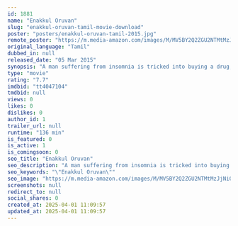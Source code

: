 ```yaml
---
id: 1881
name: "Enakkul Oruvan"
slug: "enakkul-oruvan-tamil-movie-download"
poster: "posters/enakkul-oruvan-tamil-2015.jpg"
remote_poster: "https://m.media-amazon.com/images/M/MV5BY2Q2ZGU2NTMtMzJjNi00ZjdkLWFlNWMtZGExMjQ0NDEzNGIwXkEyXkFqcGdeQXVyMTEzNzg0Mjkx._V1_SX300.jpg"
original_language: "Tamil"
dubbed_in: null
released_date: "05 Mar 2015"
synopsis: "A man suffering from insomnia is tricked into buying a drug, Lucia, that makes his desires come true in his dreams, blurring the line between fantasy and reality."
type: "movie"
rating: "7.7"
imdbid: "tt4047104"
tmdbid: null
views: 0
likes: 0
dislikes: 0
author_id: 1
trailer_url: null
runtime: "136 min"
is_featured: 0
is_active: 1
is_comingsoon: 0
seo_title: "Enakkul Oruvan"
seo_description: "A man suffering from insomnia is tricked into buying a drug, Lucia, that makes his desires come true in his dreams, blurring the line between fantasy and reality."
seo_keywords: "\"Enakkul Oruvan\""
seo_image: "https://m.media-amazon.com/images/M/MV5BY2Q2ZGU2NTMtMzJjNi00ZjdkLWFlNWMtZGExMjQ0NDEzNGIwXkEyXkFqcGdeQXVyMTEzNzg0Mjkx._V1_SX300.jpg"
screenshots: null
redirect_to: null
social_shares: 0
created_at: 2025-04-01 11:09:57
updated_at: 2025-04-01 11:09:57
---
```


